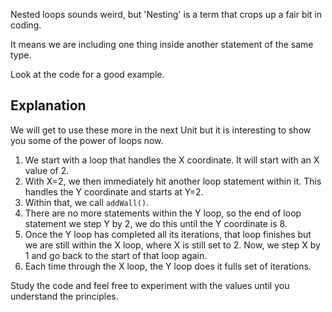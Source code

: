 Nested loops sounds weird, but 'Nesting' is a term that crops up a fair bit in coding.

It means we are including one thing inside another statement of the same type. 

Look at the code for a good example.

## Explanation
We will get to use these more in the next Unit but it is interesting to show you some of the power of loops now.

1. We start with a loop that handles the X coordinate. It will start with an X value of 2. 
1. With X=2, we then immediately hit another loop statement within it. This handles the Y coordinate and starts at Y=2.
1. Within that, we call `addWall()`.
1. There are no more statements within the Y loop, so the end of loop statement we step Y by 2,  we do this until the Y coordinate is 8.
1. Once the Y loop has completed all its iterations, that loop finishes but we are still within the X loop, where X is still set to 2. Now, we step X by 1 and go back to the start of that loop again.
1. Each time through the X loop, the Y loop does it fulls set of iterations.

Study the code and feel free to experiment with the values until you understand the principles.

